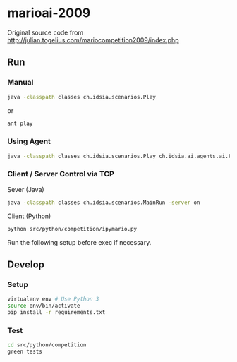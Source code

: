 # marioai-2009
Original source code from http://julian.togelius.com/mariocompetition2009/index.php

## Run
### Manual
```sh
java -classpath classes ch.idsia.scenarios.Play
```
or

```sh
ant play
```

### Using Agent
```sh
java -classpath classes ch.idsia.scenarios.Play ch.idsia.ai.agents.ai.ForwardAgent
```

### Client / Server Control via TCP
Sever (Java)

```sh
java -classpath classes ch.idsia.scenarios.MainRun -server on
```
Client (Python)

```sh
python src/python/competition/ipymario.py
```

Run the following setup before exec if necessary.

## Develop
### Setup
```sh
virtualenv env # Use Python 3
source env/bin/activate
pip install -r requirements.txt
```

### Test
```sh
cd src/python/competition
green tests
```
